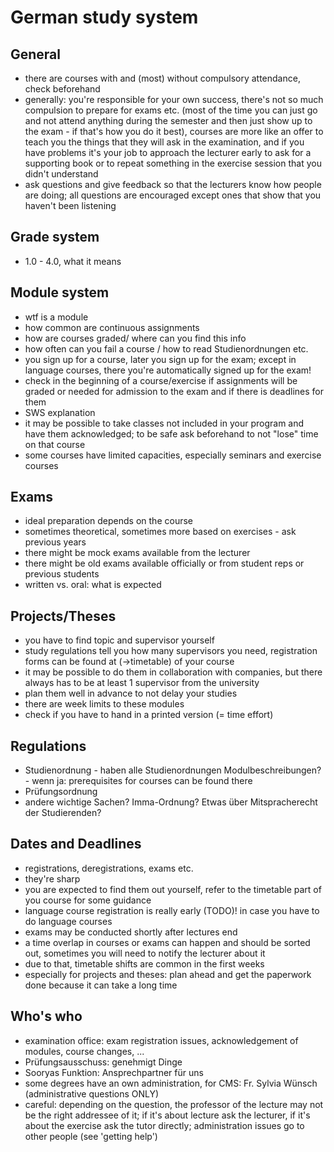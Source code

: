 # German study system

## General
- there are courses with and (most) without compulsory attendance, check beforehand
- generally: you're responsible for your own success, there's not so much compulsion to prepare for exams etc. (most of the time you can just go and not attend anything during the semester and then just show up to the exam - if that's how you do it best), courses are more like an offer to teach you the things that they will ask in the examination, and if you have problems it's your job to approach the lecturer early to ask for a supporting book or to repeat something in the exercise session that you didn't understand
- ask questions and give feedback so that the lecturers know how people are doing; all questions are encouraged except ones that show that you haven't been listening


## Grade system
- 1.0 - 4.0, what it means

## Module system
- wtf is a module
- how common are continuous assignments
- how are courses graded/ where can you find this info
- how often can you fail a course / how to read Studienordnungen etc.
- you sign up for a course, later you sign up for the exam; except in language courses, there you're automatically signed up for the exam!
- check in the beginning of a course/exercise if assignments will be graded or needed for admission to the exam and if there is deadlines for them
- SWS explanation
- it may be possible to take classes not included in your program and have them acknowledged; to be safe ask beforehand to not "lose" time on that course
- some courses have limited capacities, especially seminars and exercise courses

## Exams
- ideal preparation depends on the course
- sometimes theoretical, sometimes more based on exercises - ask previous years
- there might be mock exams available from the lecturer
- there might be old exams available officially or from student reps or previous students
- written vs. oral: what is expected


## Projects/Theses
- you have to find topic and supervisor yourself
- study regulations tell you how many supervisors you need, registration forms can be found at (->timetable) of your course
- it may be possible to do them in collaboration with companies, but there always has to be at least 1 supervisor from the university
- plan them well in advance to not delay your studies
- there are week limits to these modules
- check if you have to hand in a printed version (= time effort)

## Regulations
- Studienordnung - haben alle Studienordnungen Modulbeschreibungen? - wenn ja: prerequisites for courses can be found there
- Prüfungsordnung
- andere wichtige Sachen? Imma-Ordnung? Etwas über Mitspracherecht der Studierenden?

## Dates and Deadlines
- registrations, deregistrations, exams etc.
- they're sharp
- you are expected to find them out yourself, refer to the timetable part of you course for some guidance
- language course registration is really early (TODO)! in case you have to do language courses
- exams may be conducted shortly after lectures end
- a time overlap in courses or exams can happen and should be sorted out, sometimes you will need to notify the lecturer about it
- due to that, timetable shifts are common in the first weeks
- especially for projects and theses: plan ahead and get the paperwork done because it can take a long time


## Who's who
- examination office: exam registration issues, acknowledgement of modules, course changes, ...
- Prüfungsausschuss: genehmigt Dinge
- Sooryas Funktion: Ansprechpartner für uns
- some degrees have an own administration, for CMS: Fr. Sylvia Wünsch (administrative questions ONLY)
- careful: depending on the question, the professor of the lecture may not be the right addressee of it; if it's about lecture ask the lecturer, if it's about the exercise ask the tutor directly; administration issues go to other people (see 'getting help')